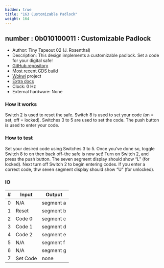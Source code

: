 ```yaml
---
hidden: true
title: "163 Customizable Padlock"
weight: 164
---
```


## number : 0b010100011 : Customizable Padlock

* Author: Tiny Tapeout 02 (J. Rosenthal)
* Description: This design implements a customizable padlock. Set a code for your digital safe!
* [GitHub repository](https://github.com/jdrosent/tt02-padlock)
* [Most recent GDS build](https://github.com/jdrosent/tt02-padlock/actions/runs/3614730503)
* [Wokwi](https://wokwi.com/projects/347417602591556180) project
* [Extra docs](https://wokwi.com/projects/347417602591556180)
* Clock: 0 Hz
* External hardware: None



### How it works

Switch 2 is used to reset the safe. Switch 8 is used to set your code (on = set, off = locked). Switches 3 to 5 are used to set the code. The push button is used to enter your code.

### How to test

Set your desired code using Switches 3 to 5. Once you’ve done so, toggle Switch 8 to on then back off–the safe is now set! Turn on Switch 2, and press the push button. The seven segment display should show “L” (for locked). Next turn off Switch 2 to begin entering codes. If you enter a correct code, thw seven segment display should show “U” (for unlocked).

### IO

| # | Input        | Output       |
|---|--------------|--------------|
| 0 | N/A  | segment a |
| 1 | Reset  | segment b |
| 2 | Code 0  | segment c |
| 3 | Code 1  | segment d |
| 4 | Code 2  | segment e |
| 5 | N/A  | segment f |
| 6 | N/A  | segment g |
| 7 | Set Code  | none |
